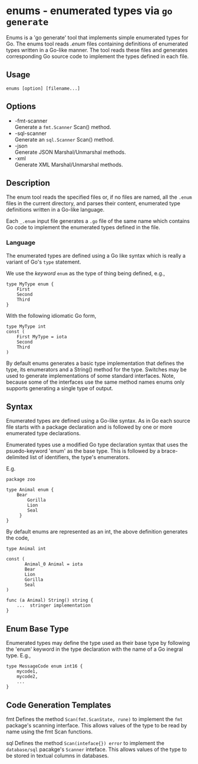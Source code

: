 # enums - enumerated types via `go generate`

Enums is a 'go generate' tool that implements simple enumerated types
for Go. The enums tool reads _.enum_ files containing definitions of
enumerated types written in a Go-like manner. The tool reads these
files and generates corresponding Go source code to implement the
types defined in each file.

## Usage

    enums [option] [filename...]

## Options

- -fmt-scanner  
Generate a `fmt.Scanner` Scan() method.
- -sql-scanner  
Generate an `sql.Scanner` Scan() method.
- -json  
Generate JSON Marshal/Unmarshal methods.
- -xml  
Generate XML Marshal/Unmarshal methods.

## Description

The enum tool reads the specified files or, if no files are named, all
the `.enum` files in the current directory, and parses their content,
enumerated type definitions written in a Go-like language.

Each `_.enum` input file generates a `.go` file of the same name which
contains Go code to implement the enumerated types defined in the
file.

### Language

The enumerated types are defined using a Go like syntax which is
really a variant of Go's `type` statement.

We use the _keyword_ `enum` as the type of thing being defined,
e.g.,

    type MyType enum {
        First
        Second
        Third
    }

With the following idiomatic Go form,

    type MyType int
    const (
        First MyType = iota
        Second
        Third
    )

By default enums generates a basic type implementation that defines
the type, its enumerators and a String() method for the type. Switches
may be used to generate implementations of some standard
interfaces. Note, because some of the interfaces use the same method
names enums only supports generating a single type of output.

## Syntax

Enumerated types are defined using a Go-like syntax.  As in Go each
source file starts with a package declaration and is followed by one
or more enumerated type declarations.

Enumerated types use a modified Go type declaration syntax that uses
the psuedo-keyword 'enum' as the base type. This is followed by a
brace-delimited list of identifiers, the type's enumerators.

E.g.

    package zoo
    
	type Animal enum {
		Bear
            Gorilla
            Lion
            Seal
         }
    }

By default enums are represented as an int, the above
definition generates the code,

    type Animal int
    
    const (
           Animal_0 Animal = iota
           Bear
           Lion
           Gorilla
           Seal
    )
    
    func (a Animal) String() string {
        ...  stringer implementation
    }

## Enum Base Type

Enumerated types may define the type used as their base type by
following the 'enum' keyword in the type declaration with the name of
a Go inegral type.  E.g.,

    type MessageCode enum int16 {
        mycode1,
        mycode2,
        ...
    }

## Code Generation Templates

fmt     Defines the method `Scan(fmt.ScanState, rune)` to implement the
        `fmt` package's scanning interface. This allows values of the
        type to be read by name using the fmt Scan functions.

sql     Defines the method `Scan(inteface{}) error` to implement the
        `database/sql` pacakge's `Scanner` inteface. This allows values of
        the type to be stored in textual columns in databases.
